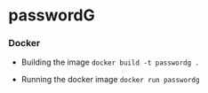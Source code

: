 # passwordG

### Docker
* Building the image
`docker build -t passwordg .`

* Running the docker image
`docker run passwordg`
